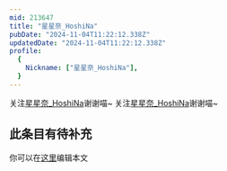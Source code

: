 ```yaml
---
mid: 213647
title: "星星奈_HoshiNa"
pubDate: "2024-11-04T11:22:12.338Z"
updatedDate: "2024-11-04T11:22:12.338Z"
profile:
  {
    Nickname: ["星星奈_HoshiNa"],
  }
---
```


关注[星星奈_HoshiNa](https://space.bilibili.com/213647)谢谢喵~ 关注[星星奈_HoshiNa](https://space.bilibili.com/213647)谢谢喵~

## 此条目有待补充
你可以在[这里](https://github.com/Yuhanawa/VTuber.ICU/edit/master/src/content/v/星星奈_HoshiNa/index.md)编辑本文
